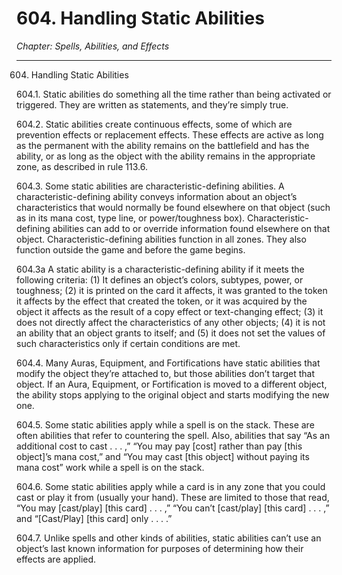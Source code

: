 # 604. Handling Static Abilities

*Chapter: Spells, Abilities, and Effects*

---

604. Handling Static Abilities



604.1. Static abilities do something all the time rather than being activated or triggered. They are written as statements, and they’re simply true.



604.2. Static abilities create continuous effects, some of which are prevention effects or replacement effects. These effects are active as long as the permanent with the ability remains on the battlefield and has the ability, or as long as the object with the ability remains in the appropriate zone, as described in rule 113.6.



604.3. Some static abilities are characteristic-defining abilities. A characteristic-defining ability conveys information about an object’s characteristics that would normally be found elsewhere on that object (such as in its mana cost, type line, or power/toughness box). Characteristic-defining abilities can add to or override information found elsewhere on that object. Characteristic-defining abilities function in all zones. They also function outside the game and before the game begins.



604.3a A static ability is a characteristic-defining ability if it meets the following criteria: (1) It defines an object’s colors, subtypes, power, or toughness; (2) it is printed on the card it affects, it was granted to the token it affects by the effect that created the token, or it was acquired by the object it affects as the result of a copy effect or text-changing effect; (3) it does not directly affect the characteristics of any other objects; (4) it is not an ability that an object grants to itself; and (5) it does not set the values of such characteristics only if certain conditions are met.



604.4. Many Auras, Equipment, and Fortifications have static abilities that modify the object they’re attached to, but those abilities don’t target that object. If an Aura, Equipment, or Fortification is moved to a different object, the ability stops applying to the original object and starts modifying the new one.



604.5. Some static abilities apply while a spell is on the stack. These are often abilities that refer to countering the spell. Also, abilities that say “As an additional cost to cast . . . ,” “You may pay [cost] rather than pay [this object]’s mana cost,” and “You may cast [this object] without paying its mana cost” work while a spell is on the stack.



604.6. Some static abilities apply while a card is in any zone that you could cast or play it from (usually your hand). These are limited to those that read, “You may [cast/play] [this card] . . . ,” “You can’t [cast/play] [this card] . . . ,” and “[Cast/Play] [this card] only . . . .”



604.7. Unlike spells and other kinds of abilities, static abilities can’t use an object’s last known information for purposes of determining how their effects are applied.


